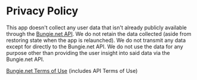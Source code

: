# Privacy Policy

This app doesn't collect any user data that isn't already publicly available through the [Bungie.net API](https://bungie-net.github.io). We do not retain the data collected (aside from restoring state when the app is relaunched). We do not transmit any data except for directly to the Bungie.net API. We do not use the data for any purpose other than providing the user insight into said data via the Bungie.net API.

[Bungie.net Terms of Use](https://www.bungie.net/7/en/Legal/Terms) (includes API Terms of Use)